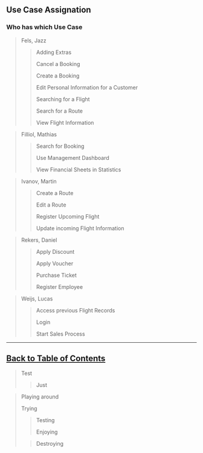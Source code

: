 ## Use Case Assignation
### Who has which Use Case

>   Fels, Jazz
>>  Adding Extras
>>
>>  Cancel a Booking
>>
>>  Create a Booking
>>
>>  Edit Personal Information for a Customer
>>
>>  Searching for a Flight
>>
>>  Search for a Route
>>
>>  View Flight Information

>   Filliol, Mathias
>>  Search for Booking
>>
>>  Use Management Dashboard
>>
>>  View Financial Sheets in Statistics

>   Ivanov, Martin
>>  Create a Route
>>
>>  Edit a Route
>>
>>  Register Upcoming Flight
>>
>>  Update incoming Flight Information 

>   Rekers, Daniel
>>  Apply Discount
>>
>>  Apply Voucher
>>
>>  Purchase Ticket
>>
>>  Register Employee

>   Weijs, Lucas
>>  Access previous Flight Records
>>
>>  Login
>>
>>  Start Sales Process


---
## [Back to Table of Contents](../TableOfContents.md)

>   Test
>>  Just

>   Playing around
>
>   Trying
>>  Testing
>>
>>   Enjoying
>
>>  Destroying